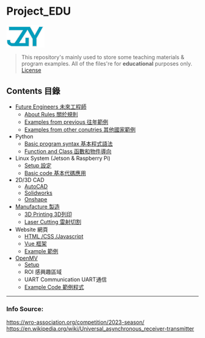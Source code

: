 # Project_EDU

<img src="img/JZY_Logo.png" width="100"/>

> This repository's mainly used to store some teaching materials & program examples.
> All of the files're for __educational__ purposes only.
> [License](LICENSE)

## Contents 目錄

* [Future Engineers 未來工程師](Future_Engineers/README.md)
    * [About Rules 關於規則](Future_Engineers/README.md#about-rules-關於規則)
    * [Examples from previous 往年範例](Future_Engineers/README.md#examples-from-previous-往年範例)
    * [Examples from other conutries 其他國家範例](Future_Engineers/README.md#examples-from-other-conutries-其他國家範例)
* Python
    * [Basic program syntax 基本程式語法]()
    * [Function and Class 函數和物件導向]()
* Linux System (Jetson & Raspberry Pi)
    * [Setup 設定]()
    * [Basic code 基本代碼應用]()
* 2D/3D CAD
    * [AutoCAD]()
    * [Solidworks]()
    * [Onshape]()
* [Manufacture 製造](Manufacture/README.md)
    * [3D Printing 3D列印](Manufacture/README.md#3d-printing-3d列印)
    * [Laser Cutting 雷射切割]()
* Website 網頁
    * [HTML /CSS /Javascript]()
    * [Vue 框架]()
    * [Example 範例](https://lowis-mamilton.github.io/8173barry.github.io/?fbclid=IwAR0m0clUGdEg9L-o-sSaLdlOSx5DryyZBGnf1D_82TcWAr4FQ0L2p7DnY-4)
* [OpenMV](OpenMV/README.md)
    * [Setup](OpenMV/README.md#setup)
    * ROI 感興趣區域
    * UART Communication UART通信
    * [Example Code 範例程式](OpenMV/Code)

---
### Info Source:
https://wro-association.org/competition/2023-season/
https://en.wikipedia.org/wiki/Universal_asynchronous_receiver-transmitter

